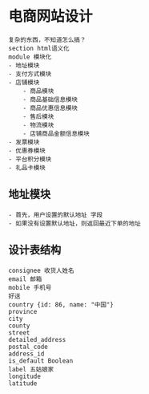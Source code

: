 # 电商网站设计
    复杂的东西，不知道怎么搞？
    section html语义化
    module 模块化
    - 地址模块
    - 支付方式模块
    - 店铺模块
        - 商品模块
        - 商品基础信息模块
        - 商品优惠信息模块
        - 售后模块
        - 物流模块
        - 店铺商品金额信息模块
    - 发票模块
    - 优惠券模块
    - 平台积分模块
    - 礼品卡模块

## 地址模块
    - 首先，用户设置的默认地址 字段
    - 如果没有设置默认地址，则返回最近下单的地址

## 设计表结构
    consignee 收货人姓名
    email 邮箱
    mobile 手机号
    好送
    country {id: 86, name: "中国"}
    province
    city
    county
    street
    detailed_address
    postal_code
    address_id
    is_default Boolean
    label 五姑娘家
    longitude
    latitude